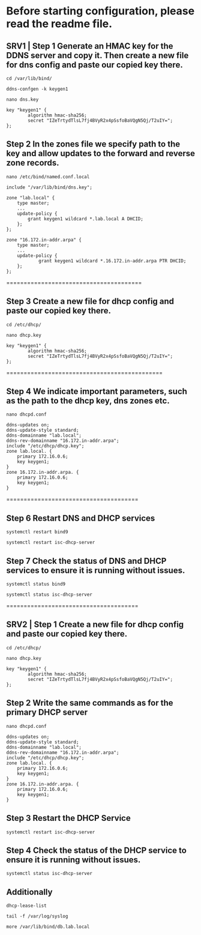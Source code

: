 # Before starting configuration, please read the readme file. 
## SRV1 | Step 1 Generate an HMAC key for the DDNS server and copy it. Then create a new file for dns config and paste our copied key there.
```shell
cd /var/lib/bind/
```
```shell
ddns-confgen -k keygen1
```
```shell
nano dns.key
```
```shell
key "keygen1" {
        algorithm hmac-sha256;
        secret "IZeTrtydTlsL7fj4BVyR2x4pSsfoBaVQgN5Qj/T2uIY=";
};
```
## Step 2 In the zones file we specify path to the key and allow updates to the forward and reverse zone records.
```shell
nano /etc/bind/named.conf.local
```
```shell
include "/var/lib/bind/dns.key";

zone "lab.local" {
    type master;
    ...    
    update-policy {
        grant keygen1 wildcard *.lab.local A DHCID;
    };
};

zone "16.172.in-addr.arpa" {
    type master;
    ...
    update-policy {
            grant keygen1 wildcard *.16.172.in-addr.arpa PTR DHCID;
    };
};
```
=======================================
## Step 3 Create a new file for dhcp config and paste our copied key there.
```shell
cd /etc/dhcp/
```
```shell
nano dhcp.key
```
```shell
key "keygen1" {
        algorithm hmac-sha256;
        secret "IZeTrtydTlsL7fj4BVyR2x4pSsfoBaVQgN5Qj/T2uIY=";
};
```
=============================================
## Step 4 We indicate important parameters, such as the path to the dhcp key, dns zones etc.
```shell
nano dhcpd.conf
```
```shell
ddns-updates on;
ddns-update-style standard;
ddns-domainname "lab.local";
ddns-rev-domainname "16.172.in-addr.arpa";
include "/etc/dhcp/dhcp.key";
zone lab.local. {
    primary 172.16.0.6;
    key keygen1;
}
zone 16.172.in-addr.arpa. {
    primary 172.16.0.6;
    key keygen1;
}
```
======================================
## Step 6 Restart DNS and DHCP services
```shell
systemctl restart bind9
```
```shell
systemctl restart isc-dhcp-server
```
## Step 7 Check the status of DNS and DHCP services to ensure it is running without issues.
```shell
systemctl status bind9
```
```shell
systemctl status isc-dhcp-server
```
======================================
## SRV2 | Step 1 Create a new file for dhcp config and paste our copied key there.
```shell
cd /etc/dhcp/
```
```shell
nano dhcp.key
```
```shell
key "keygen1" {
        algorithm hmac-sha256;
        secret "IZeTrtydTlsL7fj4BVyR2x4pSsfoBaVQgN5Qj/T2uIY=";
};
```
## Step 2 Write the same commands as for the primary DHCP server
```shell
nano dhcpd.conf
```
```shell
ddns-updates on;
ddns-update-style standard;
ddns-domainname "lab.local";
ddns-rev-domainname "16.172.in-addr.arpa";
include "/etc/dhcp/dhcp.key";
zone lab.local. {
    primary 172.16.0.6;
    key keygen1;
}
zone 16.172.in-addr.arpa. {
    primary 172.16.0.6;
    key keygen1;
}
```
## Step 3 Restart the DHCP Service 
```shell
systemctl restart isc-dhcp-server
```
## Step 4 Check the status of the DHCP service to ensure it is running without issues.
```shell
systemctl status isc-dhcp-server
```
## Additionally
```shell
dhcp-lease-list
```
```shell
tail -f /var/log/syslog
```
```shell
more /var/lib/bind/db.lab.local
```


